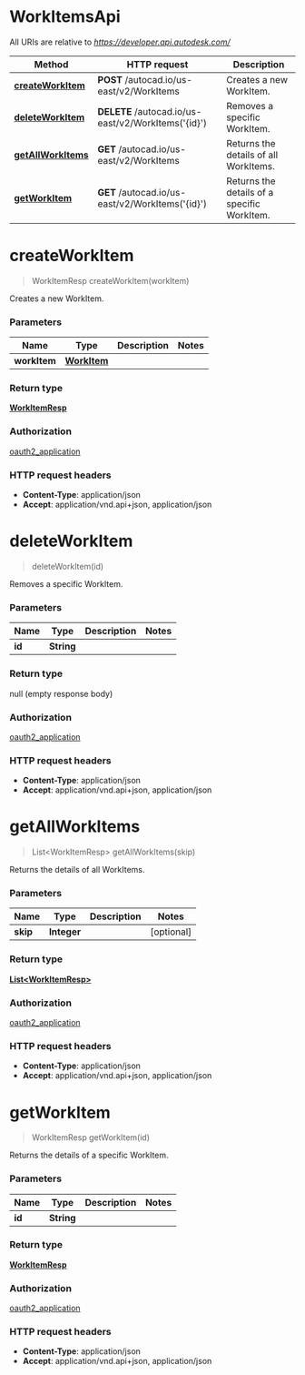 # WorkItemsApi

All URIs are relative to *https://developer.api.autodesk.com/*

Method | HTTP request | Description
------------- | ------------- | -------------
[**createWorkItem**](WorkItemsApi.md#createWorkItem) | **POST** /autocad.io/us-east/v2/WorkItems | Creates a new WorkItem.
[**deleteWorkItem**](WorkItemsApi.md#deleteWorkItem) | **DELETE** /autocad.io/us-east/v2/WorkItems(&#39;{id}&#39;) | Removes a specific WorkItem.
[**getAllWorkItems**](WorkItemsApi.md#getAllWorkItems) | **GET** /autocad.io/us-east/v2/WorkItems | Returns the details of all WorkItems.
[**getWorkItem**](WorkItemsApi.md#getWorkItem) | **GET** /autocad.io/us-east/v2/WorkItems(&#39;{id}&#39;) | Returns the details of a specific WorkItem.


<a name="createWorkItem"></a>
# **createWorkItem**
> WorkItemResp createWorkItem(workItem)

Creates a new WorkItem.

### Parameters

Name | Type | Description  | Notes
------------- | ------------- | ------------- | -------------
 **workItem** | [**WorkItem**](WorkItem.md)|  |

### Return type

[**WorkItemResp**](WorkItemResp.md)

### Authorization

[oauth2_application](../README.md#authorizing-and-authenticating)

### HTTP request headers

 - **Content-Type**: application/json
 - **Accept**: application/vnd.api+json, application/json

<a name="deleteWorkItem"></a>
# **deleteWorkItem**
> deleteWorkItem(id)

Removes a specific WorkItem.

### Parameters

Name | Type | Description  | Notes
------------- | ------------- | ------------- | -------------
 **id** | **String**|  |

### Return type

null (empty response body)

### Authorization

[oauth2_application](../README.md#authorizing-and-authenticating)

### HTTP request headers

 - **Content-Type**: application/json
 - **Accept**: application/vnd.api+json, application/json

<a name="getAllWorkItems"></a>
# **getAllWorkItems**
> List&lt;WorkItemResp&gt; getAllWorkItems(skip)

Returns the details of all WorkItems.

### Parameters

Name | Type | Description  | Notes
------------- | ------------- | ------------- | -------------
 **skip** | **Integer**|  | [optional]

### Return type

[**List&lt;WorkItemResp&gt;**](WorkItemResp.md)

### Authorization

[oauth2_application](../README.md#authorizing-and-authenticating)

### HTTP request headers

 - **Content-Type**: application/json
 - **Accept**: application/vnd.api+json, application/json

<a name="getWorkItem"></a>
# **getWorkItem**
> WorkItemResp getWorkItem(id)

Returns the details of a specific WorkItem.

### Parameters

Name | Type | Description  | Notes
------------- | ------------- | ------------- | -------------
 **id** | **String**|  |

### Return type

[**WorkItemResp**](WorkItemResp.md)

### Authorization

[oauth2_application](../README.md#authorizing-and-authenticating)

### HTTP request headers

 - **Content-Type**: application/json
 - **Accept**: application/vnd.api+json, application/json


